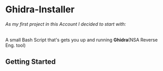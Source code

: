 # Ghidra-Installer

###### As my first project in this Account I decided to start with:

 A small Bash Script that's gets you up and running **Ghidra**(NSA Reverse Eng. tool) 
 
 
## Getting Started

